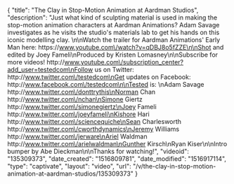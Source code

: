 {
    "title": "The Clay in Stop-Motion Animation at Aardman Studios",
    "description": "Just what kind of sculpting material is used in making the stop-motion animation characters at Aardman Animations? Adam Savage investigates as he visits the studio's materials lab to get his hands on this iconic modelling clay. \n\nWatch the trailer for Aardman Animations' Early Man here: https:\/\/www.youtube.com\/watch?v=qDBJ8o5fZZE\n\nShot and edited by Joey Fameli\nProduced by Kristen Lomasney\n\nSubscribe for more videos! http:\/\/www.youtube.com\/subscription_center?add_user=testedcom\nFollow us on Twitter: http:\/\/www.twitter.com\/testedcom\nGet updates on Facebook: http:\/\/www.facebook.com\/testedcom\n\nTested is: \nAdam Savage http:\/\/www.twitter.com\/donttrythis\nNorman Chan http:\/\/www.twitter.com\/nchan\nSimone Giertz http:\/\/www.twitter.com\/simonegiertz\nJoey Fameli http:\/\/www.twitter.com\/joeyfameli\nKishore Hari http:\/\/www.twitter.com\/sciencequiche\nSean Charlesworth http:\/\/www.twitter.com\/cworthdynamics\nJeremy Williams http:\/\/www.twitter.com\/jerware\nAriel Waldman http:\/\/www.twitter.com\/arielwaldman\nGunther Kirsch\nRyan Kiser\n\nIntro bumper by Abe Dieckman\n\nThanks for watching!",
    "videoid": "135309373",
    "date_created": "1516809781",
    "date_modified": "1516917114",
    "type": "captivate",
    "layout": "video",
    "url": "\/v\/the-clay-in-stop-motion-animation-at-aardman-studios\/135309373"
}